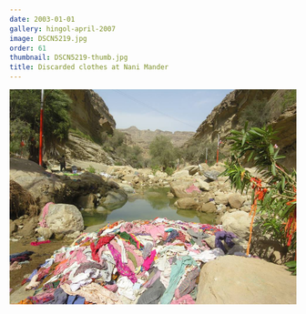 ```yaml
---
date: 2003-01-01
gallery: hingol-april-2007
image: DSCN5219.jpg
order: 61
thumbnail: DSCN5219-thumb.jpg
title: Discarded clothes at Nani Mander
---
```


![Discarded clothes at Nani Mander](./DSCN5219.jpg)